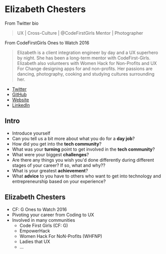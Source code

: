 # Elizabeth Chesters

From Twitter bio
> UX | Cross-Culture | @CodeFirstGirls Mentor | Photographer

From CodeFirstGirls Ones to Watch 2016
> Elizabeth is a client integration engineer by day and a UX superhero by night. She has been a long-term mentor with CodeFirst-Girls. Elizabeth also volunteers with Women Hack for Non-Profits and UX For Change designing apps for and non-profits. Her passions are dancing, photography, cooking and studying cultures surrounding her.

* [Twitter](https://twitter.com/EChesters)
* [GitHub](https://github.com/EChesters)
* [Website](http://echesters.co.uk)
* [LinkedIn](https://www.linkedin.com/in/elizabeth-chesters-a9297883)

## Intro

* Introduce yourself
* Can you tell us a bit more about what you do for a **day job**?
* How did you get into the **tech community**?
* What was your **turning** point to get involved in the **tech community**?
* What were your biggest **challenges**?
* Are there any things you wish you'd done differently during different stages of your career? If so, what and why??
* What is your greatest **achievement**?
* What **advice** to you have to others who want to get into technology and entrepreneurship based on your experience?

## Elizabeth Chesters

* CF: G Ones to Watch 2016
* Pivoting your career from Coding to UX
* Involved in many communities
    * Code First Girls (CF: G)
    * EmpowerHack
    * Women Hack For NoN-Profits (WHFNP)
    * Ladies that UX
    * ...
